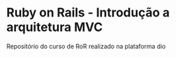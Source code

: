 # Ruby on Rails - Introdução a arquitetura MVC

Repositório do curso de RoR realizado na plataforma dio
